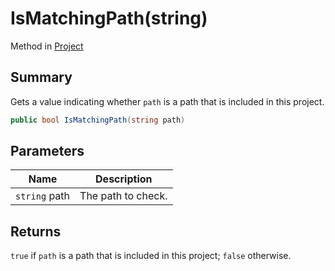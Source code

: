 # IsMatchingPath(string)

Method in [Project](./)

## Summary

Gets a value indicating whether `path` is a path that is included in this project.

```csharp
public bool IsMatchingPath(string path)
```

## Parameters

| Name          | Description        |
| ------------- | ------------------ |
| `string` path | The path to check. |

## Returns

`true` if `path` is a path that is included in this project; `false` otherwise.
